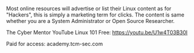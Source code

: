 
Most online resources will advertise or list their Linux content as for "Hackers", this is simply a marketing term for clicks. The content is same whether you are a System Administrator or Open Source Researcher.

The Cyber Mentor YouTube Linux 101 Free:  https://youtu.be/U1w4T03B30I

Paid for access: academy.tcm-sec.com




